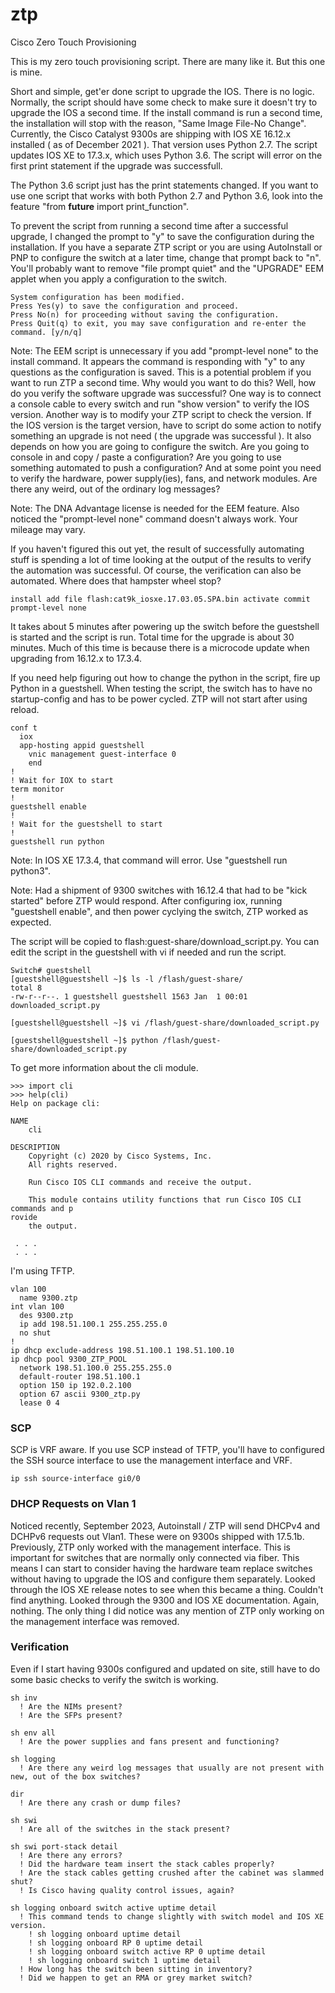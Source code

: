 # ztp
Cisco Zero Touch Provisioning

This is my zero touch provisioning script.  There are many like it.  But this one is mine.

Short and simple, get'er done script to upgrade the IOS.  There is no logic.  Normally, the script should have some check to make sure it doesn't try to upgrade the IOS a second time.  If the install command is run a second time, the installation will stop with the reason, "Same Image File-No Change".  Currently, the Cisco Catalyst 9300s are shipping with IOS XE 16.12.x installed ( as of December 2021 ).  That version uses Python 2.7.  The script updates IOS XE to 17.3.x, which uses Python 3.6.  The script will error on the first print statement if the upgrade was successfull.

The Python 3.6 script just has the print statements changed.  If you want to use one script that works with both Python 2.7 and Python 3.6, look into the feature "from __future__ import print_function".

To prevent the script from running a second time after a successful upgrade, I changed the prompt to "y" to save the configuration during the installation.  If you have a separate ZTP script or you are using AutoInstall or PNP to configure the switch at a later time, change that prompt back to "n".  You'll probably want to remove "file prompt quiet" and the "UPGRADE" EEM applet when you apply a configuration to the switch.

```
System configuration has been modified.
Press Yes(y) to save the configuration and proceed.
Press No(n) for proceeding without saving the configuration.
Press Quit(q) to exit, you may save configuration and re-enter the command. [y/n/q]
```

Note:  The EEM script is unnecessary if you add "prompt-level none" to the install command.  It appears the command is responding with "y" to any questions as the configuration is saved.  This is a potential problem if you want to run ZTP a second time.  Why would you want to do this?  Well, how do you verify the software upgrade was successful?  One way is to connect a console cable to every switch and run "show version" to verify the IOS version.  Another way is to modify your ZTP script to check the version.  If the IOS version is the target version, have to script do some action to notify something an upgrade is not need ( the upgrade was successful ).  It also depends on how you are going to configure the switch.  Are you going to console in and copy / paste a configuration?  Are you going to use something automated to push a configuration?  And at some point you need to verify the hardware, power supply(ies), fans, and network modules.  Are there any weird, out of the ordinary log messages?

Note:  The DNA Advantage license is needed for the EEM feature.  Also noticed the "prompt-level none" command doesn't always work.  Your mileage may vary.

If you haven't figured this out yet, the result of successfully automating stuff is spending a lot of time looking at the output of the results to verify the automation was successful.  Of course, the verification can also be automated.  Where does that hampster wheel stop?

```
install add file flash:cat9k_iosxe.17.03.05.SPA.bin activate commit prompt-level none
```

It takes about 5 minutes after powering up the switch before the guestshell is started and the script is run.  Total time for the upgrade is about 30 minutes.  Much of this time is because there is a microcode update when upgrading from 16.12.x to 17.3.4.

If you need help figuring out how to change the python in the script, fire up Python in a guestshell.  When testing the script, the switch has to have no startup-config and has to be power cycled.  ZTP will not start after using reload.

```
conf t
  iox
  app-hosting appid guestshell
    vnic management guest-interface 0
    end
!
! Wait for IOX to start
term monitor
!
guestshell enable
!
! Wait for the guestshell to start
!
guestshell run python
```

Note:  In IOS XE 17.3.4, that command will error.  Use "guestshell run python3".

Note:  Had a shipment of 9300 switches with 16.12.4 that had to be "kick started" before ZTP would respond.  After configuring iox, running "guestshell enable", and then power cyclying the switch, ZTP worked as expected. 

The script will be copied to flash:guest-share/download_script.py.  You can edit the script in the guestshell with vi if needed and run the script.

```
Switch# guestshell
[guestshell@guestshell ~]$ ls -l /flash/guest-share/
total 8
-rw-r--r--. 1 guestshell guestshell 1563 Jan  1 00:01 downloaded_script.py

[guestshell@guestshell ~]$ vi /flash/guest-share/downloaded_script.py

[guestshell@guestshell ~]$ python /flash/guest-share/downloaded_script.py
```

To get more information about the cli module.

```
>>> import cli
>>> help(cli)
Help on package cli:

NAME
    cli

DESCRIPTION
    Copyright (c) 2020 by Cisco Systems, Inc.
    All rights reserved.
    
    Run Cisco IOS CLI commands and receive the output.
    
    This module contains utility functions that run Cisco IOS CLI commands and p
rovide
    the output.

 . . .
 . . .
```

I'm using TFTP.  

```
vlan 100
  name 9300.ztp
int vlan 100
  des 9300.ztp
  ip add 198.51.100.1 255.255.255.0
  no shut
!
ip dhcp exclude-address 198.51.100.1 198.51.100.10
ip dhcp pool 9300_ZTP_POOL
  network 198.51.100.0 255.255.255.0
  default-router 198.51.100.1
  option 150 ip 192.0.2.100
  option 67 ascii 9300_ztp.py
  lease 0 4
```
### SCP

SCP is VRF aware.  If you use SCP instead of TFTP, you'll have to configured the SSH source interface to use the management interface and VRF.
```
ip ssh source-interface gi0/0
```
### DHCP Requests on Vlan 1

Noticed recently, September 2023, Autoinstall / ZTP will send DHCPv4 and DCHPv6 requests out Vlan1.  These were on 9300s shipped with 17.5.1b.  Previously, ZTP only worked with the management interface.  This is important for switches that are normally only connected via fiber.  This means I can start to consider having the hardware team replace switches without having to upgrade the IOS and configure them separately.  Looked through the IOS XE release notes to see when this became a thing.  Couldn't find anything.  Looked through the 9300 and IOS XE documentation.  Again, nothing.  The only thing I did notice was any mention of ZTP only working on the management interface was removed.

### Verification

Even if I start having 9300s configured and updated on site, still have to do some basic checks to verify the switch is working.

```
sh inv
  ! Are the NIMs present?
  ! Are the SFPs present?

sh env all
  ! Are the power supplies and fans present and functioning?

sh logging
  ! Are there any weird log messages that usually are not present with new, out of the box switches?

dir
  ! Are there any crash or dump files?

sh swi
  ! Are all of the switches in the stack present?

sh swi port-stack detail
  ! Are there any errors?
  ! Did the hardware team insert the stack cables properly?
  ! Are the stack cables getting crushed after the cabinet was slammed shut?
  ! Is Cisco having quality control issues, again?

sh logging onboard switch active uptime detail
  ! This command tends to change slightly with switch model and IOS XE version.
    ! sh logging onboard uptime detail
    ! sh logging onboard RP 0 uptime detail
    ! sh logging onboard switch active RP 0 uptime detail
    ! sh logging onboard switch 1 uptime detail
  ! How long has the switch been sitting in inventory?
  ! Did we happen to get an RMA or grey market switch?

```

